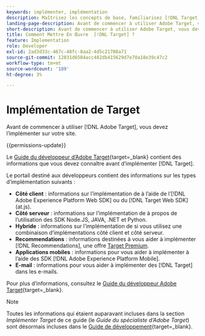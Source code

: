 ```yaml
---
keywords: implémenter, implémentation
description: Maîtrisez les concepts de base, familiarisez [!DNL Target] vous avec le fonctionnement et l’intégration de à votre infrastructure et comprenez le suivi des visiteurs.
landing-page-description: Avant de commencer à utiliser Adobe Target, vous devez l’implémenter sur votre site.
short-description: Avant de commencer à utiliser Adobe Target, vous devez l’implémenter sur votre site.
title: Comment Mettre En Œuvre  [!DNL Target] ?
feature: Implementation
role: Developer
exl-id: 2ad3d33c-467c-48fc-8aa2-4d5c21708a71
source-git-commit: 12831d6584acc482db415629d7e70a18e39c47c2
workflow-type: tm+mt
source-wordcount: '189'
ht-degree: 3%

---
```


# Implémentation de Target

Avant de commencer à utiliser [!DNL Adobe Target], vous devez l’implémenter sur votre site.

{{permissions-update}}

Le [Guide du développeur d’Adobe Target](https://experienceleague.adobe.com/docs/target-dev/developer/overview.html?lang=fr){target=_blank} contient des informations que vous devez connaître avant d’implémenter [!DNL Target].

Le portail destiné aux développeurs contient des informations sur les types d’implémentation suivants :

* **Côté client** : informations sur l’implémentation de à l’aide de l’[!DNL Adobe Experience Platform Web SDK] ou du [!DNL Target Web SDK] (at.js).
* **Côté serveur** : informations sur l’implémentation de à propos de l’utilisation des SDK Node.JS, JAVA, .NET et Python.
* **Hybride** : informations sur l’implémentation de si vous utilisez une combinaison d’implémentations côté client et côté serveur.
* **Recommendations** : informations destinées à vous aider à implémenter [!DNL Recommendations], une offre [Target Premium](/help/main/c-intro/intro.md#premium).
* **Applications mobiles** : informations pour vous aider à implémenter à l’aide des SDK [!DNL Adobe Experience Platform Mobile].
* **E-mail** : informations pour vous aider à implémenter des [!DNL Target] dans les e-mails.

Pour plus d’informations, consultez le [Guide du développeur Adobe Target](https://experienceleague.adobe.com/docs/target-dev/developer/overview.html?lang=fr){target=_blank}.

>[!NOTE]
>
>Toutes les informations qui étaient auparavant incluses dans la section *Implémenter Target* de ce guide (le *Guide du spécialiste d’Adobe Target*) sont désormais incluses dans le [Guide de développement](https://experienceleague.adobe.com/docs/target-dev/developer/overview.html?lang=fr){target=_blank}.




